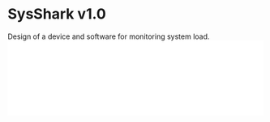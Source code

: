 # SysShark v1.0

Design of a device and software for monitoring system load.
![Logo](https://github.com/ErrorVdept/SysShark/blob/main/Other/LogoSysShark.png)
